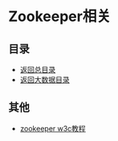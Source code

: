 # Zookeeper相关
## 目录
- [返回总目录](../../README.md#项目目录)
- [返回大数据目录](../README.md)

## 其他

- [zookeeper w3c教程](https://www.w3cschool.cn/zookeeper/)